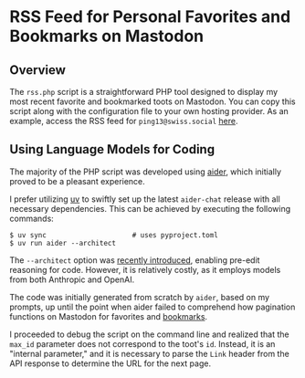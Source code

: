 # RSS Feed for Personal Favorites and Bookmarks on Mastodon

## Overview

The `rss.php` script is a straightforward PHP tool designed to display my most
recent favorite and bookmarked toots on Mastodon. You can copy this script
along with the configuration file to your own hosting provider. As an example,
access the RSS feed for `ping13@swiss.social`
[here](http://ping13.net/mastodon/rss.php).

## Using Language Models for Coding

The majority of the PHP script was developed using [aider](https://aider.chat),
which initially proved to be a pleasant experience. 

I prefer utilizing [uv](https://astral.sh/uv) to swiftly set up the latest
`aider-chat` release with all necessary dependencies. This can be achieved by
executing the following commands:

```
$ uv sync                     # uses pyproject.toml
$ uv run aider --architect
```

The `--architect` option was [recently
introduced](https://aider.chat/2024/09/26/architect.html), enabling pre-edit
reasoning for code. However, it is relatively costly, as it employs models from
both Anthropic and OpenAI.

The code was initially generated from scratch by `aider`, based on my prompts,
up until the point when aider failed to comprehend how pagination functions on
Mastodon for favorites and
[bookmarks](https://docs.joinmastodon.org/methods/bookmarks/).

I proceeded to debug the script on the command line and realized that the
`max_id` parameter does not correspond to the toot's `id`. Instead, it is an
"internal parameter," and it is necessary to parse the `Link` header from the
API response to determine the URL for the next page.

